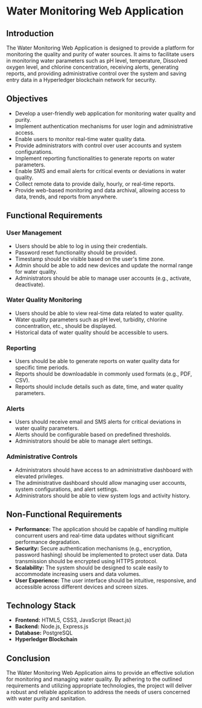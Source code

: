 # Water Monitoring Web Application

## Introduction

The Water Monitoring Web Application is designed to provide a platform for monitoring the quality and purity of water sources. It aims to facilitate users in monitoring water parameters such as pH level, temperature, Dissolved oxygen level, and chlorine concentration, receiving alerts, generating reports, and providing administrative control over the system and saving entry data in a Hyperledger blockchain network for security.

## Objectives

- Develop a user-friendly web application for monitoring water quality and purity.
- Implement authentication mechanisms for user login and administrative access.
- Enable users to monitor real-time water quality data.
- Provide administrators with control over user accounts and system configurations.
- Implement reporting functionalities to generate reports on water parameters.
- Enable SMS and email alerts for critical events or deviations in water quality.
- Collect remote data to provide daily, hourly, or real-time reports.
- Provide web-based monitoring and data archival, allowing access to data, trends, and reports from anywhere.

## Functional Requirements

### User Management

- Users should be able to log in using their credentials.
- Password reset functionality should be provided.
- Timestamp should be visible based on the user's time zone.
- Admin should be able to add new devices and update the normal range for water quality.
- Administrators should be able to manage user accounts (e.g., activate, deactivate).

### Water Quality Monitoring

- Users should be able to view real-time data related to water quality.
- Water quality parameters such as pH level, turbidity, chlorine concentration, etc., should be displayed.
- Historical data of water quality should be accessible to users.

### Reporting

- Users should be able to generate reports on water quality data for specific time periods.
- Reports should be downloadable in commonly used formats (e.g., PDF, CSV).
- Reports should include details such as date, time, and water quality parameters.

### Alerts

- Users should receive email and SMS alerts for critical deviations in water quality parameters.
- Alerts should be configurable based on predefined thresholds.
- Administrators should be able to manage alert settings.

### Administrative Controls

- Administrators should have access to an administrative dashboard with elevated privileges.
- The administrative dashboard should allow managing user accounts, system configurations, and alert settings.
- Administrators should be able to view system logs and activity history.

## Non-Functional Requirements

- **Performance:** The application should be capable of handling multiple concurrent users and real-time data updates without significant performance degradation.
- **Security:** Secure authentication mechanisms (e.g., encryption, password hashing) should be implemented to protect user data. Data transmission should be encrypted using HTTPS protocol.
- **Scalability:** The system should be designed to scale easily to accommodate increasing users and data volumes.
- **User Experience:** The user interface should be intuitive, responsive, and accessible across different devices and screen sizes.

## Technology Stack

- **Frontend:** HTML5, CSS3, JavaScript (React.js)
- **Backend:** Node.js, Express.js
- **Database:** PostgreSQL
- **Hyperledger Blockchain**

## Conclusion

The Water Monitoring Web Application aims to provide an effective solution for monitoring and managing water quality. By adhering to the outlined requirements and utilizing appropriate technologies, the project will deliver a robust and reliable application to address the needs of users concerned with water purity and sanitation.
